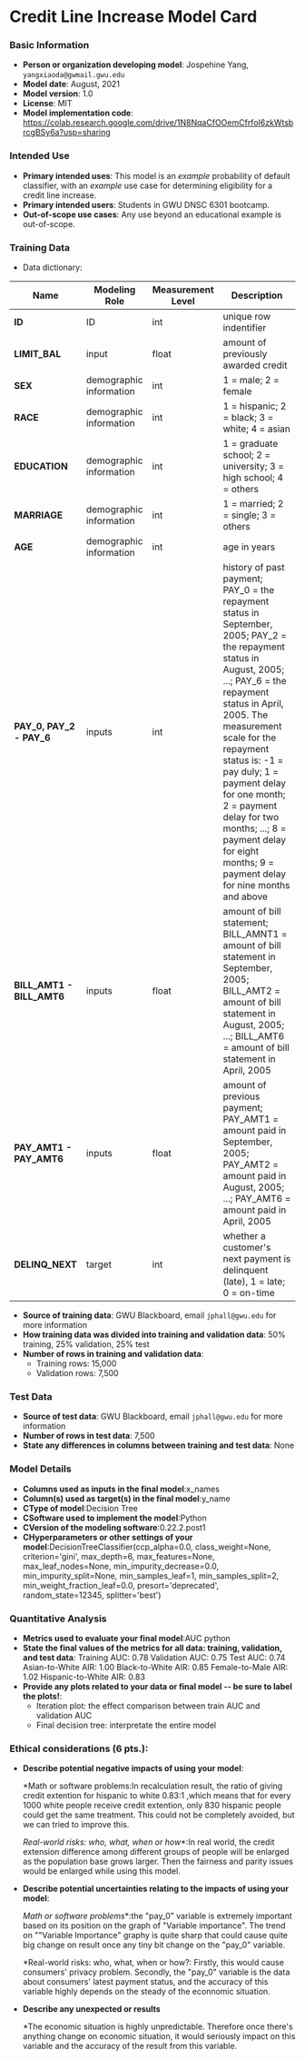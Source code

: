 # Credit Line Increase Model Card

### Basic Information

* **Person or organization developing model**: Jospehine Yang, `yangxiaoda@gwmail.gwu.edu`
* **Model date**: August, 2021
* **Model version**: 1.0
* **License**: MIT
* **Model implementation code**: https://colab.research.google.com/drive/1N8NqaCfOOemCfrfoI6zkWtsbrcgBSy6a?usp=sharing

### Intended Use
* **Primary intended uses**: This model is an *example* probability of default classifier, with an *example* use case for determining eligibility for a credit line increase.
* **Primary intended users**: Students in GWU DNSC 6301 bootcamp.
* **Out-of-scope use cases**: Any use beyond an educational example is out-of-scope.

### Training Data

* Data dictionary: 

| Name | Modeling Role | Measurement Level| Description|
| ---- | ------------- | ---------------- | ---------- |
|**ID**| ID | int | unique row indentifier |
| **LIMIT_BAL** | input | float | amount of previously awarded credit |
| **SEX** | demographic information | int | 1 = male; 2 = female
| **RACE** | demographic information | int | 1 = hispanic; 2 = black; 3 = white; 4 = asian |
| **EDUCATION** | demographic information | int | 1 = graduate school; 2 = university; 3 = high school; 4 = others |
| **MARRIAGE** | demographic information | int | 1 = married; 2 = single; 3 = others |
| **AGE** | demographic information | int | age in years |
| **PAY_0, PAY_2 - PAY_6** | inputs | int | history of past payment; PAY_0 = the repayment status in September, 2005; PAY_2 = the repayment status in August, 2005; ...; PAY_6 = the repayment status in April, 2005. The measurement scale for the repayment status is: -1 = pay duly; 1 = payment delay for one month; 2 = payment delay for two months; ...; 8 = payment delay for eight months; 9 = payment delay for nine months and above |
| **BILL_AMT1 - BILL_AMT6** | inputs | float | amount of bill statement; BILL_AMNT1 = amount of bill statement in September, 2005; BILL_AMT2 = amount of bill statement in August, 2005; ...; BILL_AMT6 = amount of bill statement in April, 2005 |
| **PAY_AMT1 - PAY_AMT6** | inputs | float | amount of previous payment; PAY_AMT1 = amount paid in September, 2005; PAY_AMT2 = amount paid in August, 2005; ...; PAY_AMT6 = amount paid in April, 2005 |
| **DELINQ_NEXT**| target | int | whether a customer's next payment is delinquent (late), 1 = late; 0 = on-time |

* **Source of training data**: GWU Blackboard, email `jphall@gwu.edu` for more information
* **How training data was divided into training and validation data**: 50% training, 25% validation, 25% test
* **Number of rows in training and validation data**:
  * Training rows: 15,000
  * Validation rows: 7,500

### Test Data
* **Source of test data**: GWU Blackboard, email `jphall@gwu.edu` for more information
* **Number of rows in test data**: 7,500
* **State any differences in columns between training and test data**: None

### Model Details
* **Columns used as inputs in the final model**:x_names
* **Column(s) used as target(s) in the final model**:y_name
* **CType of model**:Decision Tree
* **CSoftware used to implement the model**:Python
* **CVersion of the modeling software**:0.22.2.post1
* **CHyperparameters or other settings of your model**:DecisionTreeClassifier(ccp_alpha=0.0, class_weight=None, criterion='gini',
                       max_depth=6, max_features=None, max_leaf_nodes=None,
                       min_impurity_decrease=0.0, min_impurity_split=None,
                       min_samples_leaf=1, min_samples_split=2,
                       min_weight_fraction_leaf=0.0, presort='deprecated',
                       random_state=12345, splitter='best')
###  Quantitative Analysis
* **Metrics used to evaluate your final model**:AUC python
* **State the final values of the metrics for all data: training, validation, and test data**:
Training AUC: 0.78 Validation AUC: 0.75 Test AUC: 0.74 Asian-to-White AIR: 1.00 Black-to-White AIR: 0.85 Female-to-Male AIR: 1.02 Hispanic-to-White AIR: 0.83
* **Provide any plots related to your data or final model -- be sure to label the plots!**:
  * Iteration plot: the effect comparison between train AUC and validation AUC
  * Final decision tree: interpretate the entire model

### Ethical considerations (6 pts.):
* **Describe potential negative impacts of using your model**:

   *Math or software problems:In recalculation result, the ratio of giving credit extention for hispanic to white 0.83:1 ,which means that for every 1000 white people receive credit extention, only 830 hispanic people could get the same treatment. This could not be completely avoided, but we can tried to improve this. 
   
   *Real-world risks: who, what, when or how**:In real world, the credit extension difference among different groups of people will be enlarged as the population base grows larger. Then the fairness and parity issues would be enlarged while using this model. 
   
* **Describe potential uncertainties relating to the impacts of using your model**:

   *Math or software problems**:the "pay_0" variable is extremely important based on its position on the graph of "Variable importance". The trend on ""Variable Importance" graphy is quite sharp that could cause quite big change on result once any tiny bit change on the "pay_0" variable.
   
   *Real-world risks: who, what, when or how?: Firstly, this would cause consumers' privacy problem. Secondly, the "pay_0" variable is the data about consumers' latest payment status, and the accuracy of this variable highly depends on the steady of the econnomic situation. 
   
* **Describe any unexpected or results**

   *The economic situation is highly unpredictable. Therefore once there's anything change on economic situation, it would seriously impact on this variable and the accuracy of the result from this variable.

